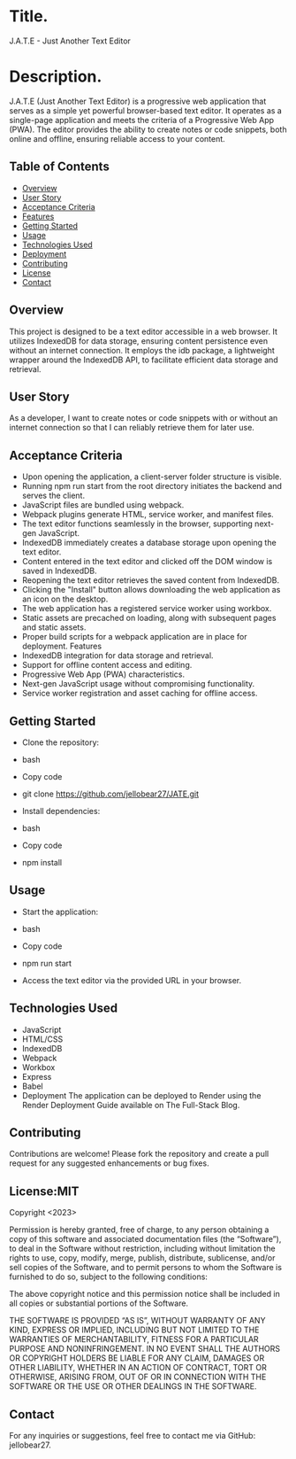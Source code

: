 # Title.
J.A.T.E - Just Another Text Editor

# Description.
J.A.T.E (Just Another Text Editor) is a progressive web application that serves as a simple yet powerful browser-based text editor. It operates as a single-page application and meets the criteria of a Progressive Web App (PWA). The editor provides the ability to create notes or code snippets, both online and offline, ensuring reliable access to your content.

## Table of Contents
- [Overview](#Overview)
- [User Story](#User-Story)
- [Acceptance Criteria](#Acceptance-Criteria)
- [Features](#Features)
- [Getting Started](#Getting-Started)
- [Usage](#Usage)
- [Technologies Used](#Technologies-Used)
- [Deployment](#Deployment)
- [Contributing](#Contributing)
- [License](#License)
- [Contact](#Contact)

## Overview
This project is designed to be a text editor accessible in a web browser. It utilizes IndexedDB for data storage, ensuring content persistence even without an internet connection. It employs the idb package, a lightweight wrapper around the IndexedDB API, to facilitate efficient data storage and retrieval.

## User Story
As a developer, I want to create notes or code snippets with or without an internet connection so that I can reliably retrieve them for later use.

## Acceptance Criteria
- Upon opening the application, a client-server folder structure is visible.
- Running npm run start from the root directory initiates the backend and serves the client.
- JavaScript files are bundled using webpack.
- Webpack plugins generate HTML, service worker, and manifest files.
- The text editor functions seamlessly in the browser, supporting next-gen JavaScript.
- IndexedDB immediately creates a database storage upon opening the text editor.
- Content entered in the text editor and clicked off the DOM window is saved in IndexedDB.
- Reopening the text editor retrieves the saved content from IndexedDB.
- Clicking the "Install" button allows downloading the web application as an icon on the desktop.
- The web application has a registered service worker using workbox.
- Static assets are precached on loading, along with subsequent pages and static assets.
- Proper build scripts for a webpack application are in place for deployment.
Features
- IndexedDB integration for data storage and retrieval.
- Support for offline content access and editing.
- Progressive Web App (PWA) characteristics.
- Next-gen JavaScript usage without compromising functionality.
- Service worker registration and asset caching for offline access.

## Getting Started
- Clone the repository:

- bash
- Copy code
- git clone https://github.com/jellobear27/JATE.git
- Install dependencies:

- bash
- Copy code
- npm install

## Usage
- Start the application:

- bash
- Copy code
- npm run start
- Access the text editor via the provided URL in your browser.

## Technologies Used
- JavaScript
- HTML/CSS
- IndexedDB
- Webpack
- Workbox
- Express
- Babel
- Deployment
The application can be deployed to Render using the Render Deployment Guide available on The Full-Stack Blog.

## Contributing
Contributions are welcome! Please fork the repository and create a pull request for any suggested enhancements or bug fixes.

## License:MIT
Copyright <2023> <COPYRIGHT Janell Smith>

Permission is hereby granted, free of charge, to any person obtaining a copy of this software and associated documentation files (the “Software”), to deal in the Software without restriction, including without limitation the rights to use, copy, modify, merge, publish, distribute, sublicense, and/or sell copies of the Software, and to permit persons to whom the Software is furnished to do so, subject to the following conditions:

The above copyright notice and this permission notice shall be included in all copies or substantial portions of the Software.

THE SOFTWARE IS PROVIDED “AS IS”, WITHOUT WARRANTY OF ANY KIND, EXPRESS OR IMPLIED, INCLUDING BUT NOT LIMITED TO THE WARRANTIES OF MERCHANTABILITY, FITNESS FOR A PARTICULAR PURPOSE AND NONINFRINGEMENT. IN NO EVENT SHALL THE AUTHORS OR COPYRIGHT HOLDERS BE LIABLE FOR ANY CLAIM, DAMAGES OR OTHER LIABILITY, WHETHER IN AN ACTION OF CONTRACT, TORT OR OTHERWISE, ARISING FROM, OUT OF OR IN CONNECTION WITH THE SOFTWARE OR THE USE OR OTHER DEALINGS IN THE SOFTWARE.

## Contact
For any inquiries or suggestions, feel free to contact me via GitHub: jellobear27.

